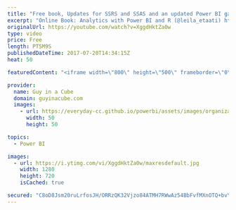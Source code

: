 ```yaml
---
title: "Free book, Updates for SSRS and SSAS and an updated Power BI gateway"
excerpt: "Online Book: Analytics with Power BI and R (@leila_etaati) http://radacad.com/online-book-analytics-with-power-bi-and-r  When to Use SUM() vs SUMX() (@ExceleratorBI) https://exceleratorbi.com.au/use-sum-vs-sumx/  Model Comparison and Merging for Analysis Services https://blogs.msdn.microsoft.com/analysisservices/2017/07/19/model-comparison-and-merging-for-analysis-services/"
originalUrl: https://youtube.com/watch?v=XggdHktZa0w
type: video
price: Free
length: PT5M9S
publishedDateTime: 2017-07-20T14:34:15Z
heat: 50

featuredContent: "<iframe width=\"800\" height=\"500\" frameborder=\"0\" src=\"https://www.youtube.com/embed/XggdHktZa0w\" allow=\"accelerometer; autoplay; encrypted-media; gyroscope; picture-in-picture\" allowfullscreen></iframe>"

provider:
  name: Guy in a Cube
  domain: guyinacube.com
  images:
    - url: https://everyday-cc.github.io/powerbi/assets/images/organizations/guyinacube.com-50x50.jpg
      width: 50
      height: 50

topics:
  - Power BI

images:
  - url: https://i.ytimg.com/vi/XggdHktZa0w/maxresdefault.jpg
    width: 1280
    height: 720
    isCached: true

secured: "C8oD8Jsm20ruLrfosJH/ORRzQK32Vjzo84ATMH7RWwAz54BbFvfMXnOTQ+bvYI+2sWYAaQwrCagUHZJ2CoMkRBvSEnOFYJ0xVSr9B48K6kz6MCXKZvHVGeAXUisLdSUX5QXstD/szHrQfPf9u7dqgbbC3Qi29X/bJ38eIyraTWKxoLjr0qMafwP0k3e5incP4xXKijs1FQLyovmVZYuj7TSDUQcPJaVFQjyGy98H8ai8BhLp86v9mluQszxab8efS3LJsGVF96mnv2SlbKxl0TpZqLRjrsxAVFoaK0oHkkmptPKEittq6WhLWToybQALrPzPYTgxlYlZE1dTFeT7fevrzV32qkB+jLIQEI7TJbesA5ro8MIFVdO5P7mjFWgexCIZIYbO/OEF0h409RxobOKSx/yTulYW+XtzQA15uxU=;WfAo6zZSp7Kzrl5VFS01UQ=="
---
```


